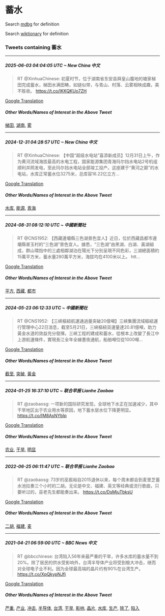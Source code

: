 # 蓄水

Search [mdbg](https://www.mdbg.net/chinese/dictionary?page=worddict&wdrst=0&wdqb=蓄水) for definition

Search [wiktionary](https://en.wiktionary.org/wiki/蓄水) for definition

### Tweets containing 蓄水

___
##### 2025-06-03 04:04:05 UTC ~ New China 中文
> RT @XinhuaChinese: 初夏时节，位于湖南省东安县舜皇山腹地的塘家梯田完成蓄水，梯田水满田畴，如链似带，与青山、村落、云雾相映成趣，美不胜收。 https://t.co/IKKQKUo7ZH

[Google Translation](https://translate.google.com/?hi=en&tab=TT&sl=zh-CN&tl=en&op=translate&text=RT+%40XinhuaChinese%3A+%E5%88%9D%E5%A4%8F%E6%97%B6%E8%8A%82%EF%BC%8C%E4%BD%8D%E4%BA%8E%E6%B9%96%E5%8D%97%E7%9C%81%E4%B8%9C%E5%AE%89%E5%8E%BF%E8%88%9C%E7%9A%87%E5%B1%B1%E8%85%B9%E5%9C%B0%E7%9A%84%E5%A1%98%E5%AE%B6%E6%A2%AF%E7%94%B0%E5%AE%8C%E6%88%90%E8%93%84%E6%B0%B4%EF%BC%8C%E6%A2%AF%E7%94%B0%E6%B0%B4%E6%BB%A1%E7%94%B0%E7%95%B4%EF%BC%8C%E5%A6%82%E9%93%BE%E4%BC%BC%E5%B8%A6%EF%BC%8C%E4%B8%8E%E9%9D%92%E5%B1%B1%E3%80%81%E6%9D%91%E8%90%BD%E3%80%81%E4%BA%91%E9%9B%BE%E7%9B%B8%E6%98%A0%E6%88%90%E8%B6%A3%EF%BC%8C%E7%BE%8E%E4%B8%8D%E8%83%9C%E6%94%B6%E3%80%82+https%3A%2F%2Ft.co%2FIKKQKUo7ZH)
##### Other Words/Names of Interest in the Above Tweet
[梯田](梯田.md), [湖南](湖南.md), [雾](雾.md)
___
##### 2024-12-31 04:28:57 UTC ~ New China 中文
> RT @XinhuaChinese: 【中国“超级水电站”喜添新成员】12月31日上午，作为黄河流域海拔最高的水电工程，国家能源集团青海玛尔挡水电站2号机组顺利并网发电，至此玛尔挡水电站全部竣工投产。这座建于“黄河之巅”的水电站，水库正常蓄水位3275米，总库容16.22亿立方…

[Google Translation](https://translate.google.com/?hi=en&tab=TT&sl=zh-CN&tl=en&op=translate&text=RT+%40XinhuaChinese%3A+%E3%80%90%E4%B8%AD%E5%9B%BD%E2%80%9C%E8%B6%85%E7%BA%A7%E6%B0%B4%E7%94%B5%E7%AB%99%E2%80%9D%E5%96%9C%E6%B7%BB%E6%96%B0%E6%88%90%E5%91%98%E3%80%9112%E6%9C%8831%E6%97%A5%E4%B8%8A%E5%8D%88%EF%BC%8C%E4%BD%9C%E4%B8%BA%E9%BB%84%E6%B2%B3%E6%B5%81%E5%9F%9F%E6%B5%B7%E6%8B%94%E6%9C%80%E9%AB%98%E7%9A%84%E6%B0%B4%E7%94%B5%E5%B7%A5%E7%A8%8B%EF%BC%8C%E5%9B%BD%E5%AE%B6%E8%83%BD%E6%BA%90%E9%9B%86%E5%9B%A2%E9%9D%92%E6%B5%B7%E7%8E%9B%E5%B0%94%E6%8C%A1%E6%B0%B4%E7%94%B5%E7%AB%992%E5%8F%B7%E6%9C%BA%E7%BB%84%E9%A1%BA%E5%88%A9%E5%B9%B6%E7%BD%91%E5%8F%91%E7%94%B5%EF%BC%8C%E8%87%B3%E6%AD%A4%E7%8E%9B%E5%B0%94%E6%8C%A1%E6%B0%B4%E7%94%B5%E7%AB%99%E5%85%A8%E9%83%A8%E7%AB%A3%E5%B7%A5%E6%8A%95%E4%BA%A7%E3%80%82%E8%BF%99%E5%BA%A7%E5%BB%BA%E4%BA%8E%E2%80%9C%E9%BB%84%E6%B2%B3%E4%B9%8B%E5%B7%85%E2%80%9D%E7%9A%84%E6%B0%B4%E7%94%B5%E7%AB%99%EF%BC%8C%E6%B0%B4%E5%BA%93%E6%AD%A3%E5%B8%B8%E8%93%84%E6%B0%B4%E4%BD%8D3275%E7%B1%B3%EF%BC%8C%E6%80%BB%E5%BA%93%E5%AE%B916.22%E4%BA%BF%E7%AB%8B%E6%96%B9%E2%80%A6)
##### Other Words/Names of Interest in the Above Tweet
[水库](水库.md), [能源](能源.md), [青海](青海.md)
___
##### 2024-08-31 08:12:10 UTC ~ 中國新聞社
> RT @CNS1952: 【西藏邊壩縣三色湖景色宜人】近日，位於西藏昌都市邊壩縣普玉村的“三色湖”景色宜人。據悉，“三色湖”由黑湖、白湖、黃湖組成，群山環抱中的三處相鄰湖泊在陽光下分別呈現不同色彩，三湖總面積約15萬平方米，蓄水量280萬平方米，海拔均在4100米以上。 htt…

[Google Translation](https://translate.google.com/?hi=en&tab=TT&sl=zh-CN&tl=en&op=translate&text=RT+%40CNS1952%3A+%E3%80%90%E8%A5%BF%E8%97%8F%E9%82%8A%E5%A3%A9%E7%B8%A3%E4%B8%89%E8%89%B2%E6%B9%96%E6%99%AF%E8%89%B2%E5%AE%9C%E4%BA%BA%E3%80%91%E8%BF%91%E6%97%A5%EF%BC%8C%E4%BD%8D%E6%96%BC%E8%A5%BF%E8%97%8F%E6%98%8C%E9%83%BD%E5%B8%82%E9%82%8A%E5%A3%A9%E7%B8%A3%E6%99%AE%E7%8E%89%E6%9D%91%E7%9A%84%E2%80%9C%E4%B8%89%E8%89%B2%E6%B9%96%E2%80%9D%E6%99%AF%E8%89%B2%E5%AE%9C%E4%BA%BA%E3%80%82%E6%93%9A%E6%82%89%EF%BC%8C%E2%80%9C%E4%B8%89%E8%89%B2%E6%B9%96%E2%80%9D%E7%94%B1%E9%BB%91%E6%B9%96%E3%80%81%E7%99%BD%E6%B9%96%E3%80%81%E9%BB%83%E6%B9%96%E7%B5%84%E6%88%90%EF%BC%8C%E7%BE%A4%E5%B1%B1%E7%92%B0%E6%8A%B1%E4%B8%AD%E7%9A%84%E4%B8%89%E8%99%95%E7%9B%B8%E9%84%B0%E6%B9%96%E6%B3%8A%E5%9C%A8%E9%99%BD%E5%85%89%E4%B8%8B%E5%88%86%E5%88%A5%E5%91%88%E7%8F%BE%E4%B8%8D%E5%90%8C%E8%89%B2%E5%BD%A9%EF%BC%8C%E4%B8%89%E6%B9%96%E7%B8%BD%E9%9D%A2%E7%A9%8D%E7%B4%8415%E8%90%AC%E5%B9%B3%E6%96%B9%E7%B1%B3%EF%BC%8C%E8%93%84%E6%B0%B4%E9%87%8F280%E8%90%AC%E5%B9%B3%E6%96%B9%E7%B1%B3%EF%BC%8C%E6%B5%B7%E6%8B%94%E5%9D%87%E5%9C%A84100%E7%B1%B3%E4%BB%A5%E4%B8%8A%E3%80%82+htt%E2%80%A6)
##### Other Words/Names of Interest in the Above Tweet
[平方](平方.md), [西藏](西藏.md), [都市](都市.md)
___
##### 2024-05-23 06:12:33 UTC ~ 中國新聞社
> RT @CNS1952: 【三峽樞紐航運通過量突破20億噸】三峽集團流域樞紐運行管理中心22日消息，截至5月21日，三峽樞紐貨運量達20.81億噸，助力黃金水道的效益充分發揮。三峽工程的建成和蓄水，從根本上改變了長江中上游航運條件，實現長江全年全線晝夜通航，船舶噸位從1000噸…

[Google Translation](https://translate.google.com/?hi=en&tab=TT&sl=zh-CN&tl=en&op=translate&text=RT+%40CNS1952%3A+%E3%80%90%E4%B8%89%E5%B3%BD%E6%A8%9E%E7%B4%90%E8%88%AA%E9%81%8B%E9%80%9A%E9%81%8E%E9%87%8F%E7%AA%81%E7%A0%B420%E5%84%84%E5%99%B8%E3%80%91%E4%B8%89%E5%B3%BD%E9%9B%86%E5%9C%98%E6%B5%81%E5%9F%9F%E6%A8%9E%E7%B4%90%E9%81%8B%E8%A1%8C%E7%AE%A1%E7%90%86%E4%B8%AD%E5%BF%8322%E6%97%A5%E6%B6%88%E6%81%AF%EF%BC%8C%E6%88%AA%E8%87%B35%E6%9C%8821%E6%97%A5%EF%BC%8C%E4%B8%89%E5%B3%BD%E6%A8%9E%E7%B4%90%E8%B2%A8%E9%81%8B%E9%87%8F%E9%81%9420.81%E5%84%84%E5%99%B8%EF%BC%8C%E5%8A%A9%E5%8A%9B%E9%BB%83%E9%87%91%E6%B0%B4%E9%81%93%E7%9A%84%E6%95%88%E7%9B%8A%E5%85%85%E5%88%86%E7%99%BC%E6%8F%AE%E3%80%82%E4%B8%89%E5%B3%BD%E5%B7%A5%E7%A8%8B%E7%9A%84%E5%BB%BA%E6%88%90%E5%92%8C%E8%93%84%E6%B0%B4%EF%BC%8C%E5%BE%9E%E6%A0%B9%E6%9C%AC%E4%B8%8A%E6%94%B9%E8%AE%8A%E4%BA%86%E9%95%B7%E6%B1%9F%E4%B8%AD%E4%B8%8A%E6%B8%B8%E8%88%AA%E9%81%8B%E6%A2%9D%E4%BB%B6%EF%BC%8C%E5%AF%A6%E7%8F%BE%E9%95%B7%E6%B1%9F%E5%85%A8%E5%B9%B4%E5%85%A8%E7%B7%9A%E6%99%9D%E5%A4%9C%E9%80%9A%E8%88%AA%EF%BC%8C%E8%88%B9%E8%88%B6%E5%99%B8%E4%BD%8D%E5%BE%9E1000%E5%99%B8%E2%80%A6)
##### Other Words/Names of Interest in the Above Tweet
[截至](截至.md), [突破](突破.md), [黃金](黃金.md)
___
##### 2024-01-25 16:37:10 UTC ~ 联合早报 Lianhe Zaobao
> RT @zaobaosg: 一项新的国际研究发现，全球地下水正在加速减少，其中干旱地区出于农业用水等原因，地下蓄水层水位下降更明显。  https://t.co/IM8AsNYbIp

[Google Translation](https://translate.google.com/?hi=en&tab=TT&sl=zh-CN&tl=en&op=translate&text=RT+%40zaobaosg%3A+%E4%B8%80%E9%A1%B9%E6%96%B0%E7%9A%84%E5%9B%BD%E9%99%85%E7%A0%94%E7%A9%B6%E5%8F%91%E7%8E%B0%EF%BC%8C%E5%85%A8%E7%90%83%E5%9C%B0%E4%B8%8B%E6%B0%B4%E6%AD%A3%E5%9C%A8%E5%8A%A0%E9%80%9F%E5%87%8F%E5%B0%91%EF%BC%8C%E5%85%B6%E4%B8%AD%E5%B9%B2%E6%97%B1%E5%9C%B0%E5%8C%BA%E5%87%BA%E4%BA%8E%E5%86%9C%E4%B8%9A%E7%94%A8%E6%B0%B4%E7%AD%89%E5%8E%9F%E5%9B%A0%EF%BC%8C%E5%9C%B0%E4%B8%8B%E8%93%84%E6%B0%B4%E5%B1%82%E6%B0%B4%E4%BD%8D%E4%B8%8B%E9%99%8D%E6%9B%B4%E6%98%8E%E6%98%BE%E3%80%82++https%3A%2F%2Ft.co%2FIM8AsNYbIp)
##### Other Words/Names of Interest in the Above Tweet
[农业](农业.md), [干旱](干旱.md), [明显](明显.md)
___
##### 2022-06-25 06:11:47 UTC ~ 联合早报 Lianhe Zaobao
> RT @zaobaosg: 73岁的巫振裕自2015退休以来，每个周末都会到麦里芝蓄水池拉奏三个小时的二胡。无论是中文、福建、英文等经典或流行歌曲，只要听过的，巫老先生都能奏出来。 https://t.co/DsMjuTbksU

[Google Translation](https://translate.google.com/?hi=en&tab=TT&sl=zh-CN&tl=en&op=translate&text=RT+%40zaobaosg%3A+73%E5%B2%81%E7%9A%84%E5%B7%AB%E6%8C%AF%E8%A3%95%E8%87%AA2015%E9%80%80%E4%BC%91%E4%BB%A5%E6%9D%A5%EF%BC%8C%E6%AF%8F%E4%B8%AA%E5%91%A8%E6%9C%AB%E9%83%BD%E4%BC%9A%E5%88%B0%E9%BA%A6%E9%87%8C%E8%8A%9D%E8%93%84%E6%B0%B4%E6%B1%A0%E6%8B%89%E5%A5%8F%E4%B8%89%E4%B8%AA%E5%B0%8F%E6%97%B6%E7%9A%84%E4%BA%8C%E8%83%A1%E3%80%82%E6%97%A0%E8%AE%BA%E6%98%AF%E4%B8%AD%E6%96%87%E3%80%81%E7%A6%8F%E5%BB%BA%E3%80%81%E8%8B%B1%E6%96%87%E7%AD%89%E7%BB%8F%E5%85%B8%E6%88%96%E6%B5%81%E8%A1%8C%E6%AD%8C%E6%9B%B2%EF%BC%8C%E5%8F%AA%E8%A6%81%E5%90%AC%E8%BF%87%E7%9A%84%EF%BC%8C%E5%B7%AB%E8%80%81%E5%85%88%E7%94%9F%E9%83%BD%E8%83%BD%E5%A5%8F%E5%87%BA%E6%9D%A5%E3%80%82+https%3A%2F%2Ft.co%2FDsMjuTbksU)
##### Other Words/Names of Interest in the Above Tweet
[二胡](二胡.md), [福建](福建.md), [麦](麦.md)
___
##### 2021-04-21 06:59:00 UTC ~ BBC News 中文
> RT @bbcchinese: 台湾陷入56年来最严重的干旱，许多水库的蓄水量不到20%。除了居民的供水受影响外，台湾半导体产业将受到极大冲击，继而对全球电子业不利。因为全球最高端的晶片约有90%在台湾生产。https://t.co/XpQkypNJfi

[Google Translation](https://translate.google.com/?hi=en&tab=TT&sl=zh-CN&tl=en&op=translate&text=RT+%40bbcchinese%3A+%E5%8F%B0%E6%B9%BE%E9%99%B7%E5%85%A556%E5%B9%B4%E6%9D%A5%E6%9C%80%E4%B8%A5%E9%87%8D%E7%9A%84%E5%B9%B2%E6%97%B1%EF%BC%8C%E8%AE%B8%E5%A4%9A%E6%B0%B4%E5%BA%93%E7%9A%84%E8%93%84%E6%B0%B4%E9%87%8F%E4%B8%8D%E5%88%B020%25%E3%80%82%E9%99%A4%E4%BA%86%E5%B1%85%E6%B0%91%E7%9A%84%E4%BE%9B%E6%B0%B4%E5%8F%97%E5%BD%B1%E5%93%8D%E5%A4%96%EF%BC%8C%E5%8F%B0%E6%B9%BE%E5%8D%8A%E5%AF%BC%E4%BD%93%E4%BA%A7%E4%B8%9A%E5%B0%86%E5%8F%97%E5%88%B0%E6%9E%81%E5%A4%A7%E5%86%B2%E5%87%BB%EF%BC%8C%E7%BB%A7%E8%80%8C%E5%AF%B9%E5%85%A8%E7%90%83%E7%94%B5%E5%AD%90%E4%B8%9A%E4%B8%8D%E5%88%A9%E3%80%82%E5%9B%A0%E4%B8%BA%E5%85%A8%E7%90%83%E6%9C%80%E9%AB%98%E7%AB%AF%E7%9A%84%E6%99%B6%E7%89%87%E7%BA%A6%E6%9C%8990%25%E5%9C%A8%E5%8F%B0%E6%B9%BE%E7%94%9F%E4%BA%A7%E3%80%82https%3A%2F%2Ft.co%2FXpQkypNJfi)
##### Other Words/Names of Interest in the Above Tweet
[严重](严重.md), [产业](产业.md), [冲击](冲击.md), [半导体](半导体.md), [台湾](台湾.md), [干旱](干旱.md), [影响](影响.md), [晶片](晶片.md), [水库](水库.md), [生产](生产.md), [除了](除了.md), [陷入](陷入.md)
